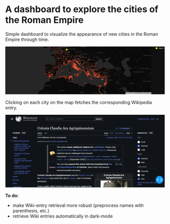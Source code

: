 # A dashboard to explore the cities of the Roman Empire

Simple dashboard to visualize the appearance of new cities in the Roman Empire through time.

![example22AD](img/example_225ad.png)

Clicking on each city on the map fetches the corresponding Wikipedia entry.

![examplecolonia](img/example_koeln.PNG)


**To do:**
- make Wiki-entry retrieval more robust (preprocess names with parenthesis, etc.)
- retrieve Wiki entries automatically in dark-mode
